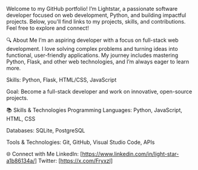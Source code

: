 Welcome to my GitHub portfolio! I’m Lightstar, a passionate software developer focused on web development, Python, and building impactful projects. Below, you'll find links to my projects, skills, and contributions. Feel free to explore and connect!

🔍 About Me
I’m an aspiring developer with a focus on full-stack web development. I love solving complex problems and turning ideas into functional, user-friendly applications. My journey includes mastering Python, Flask, and other web technologies, and I’m always eager to learn more.

Skills: Python, Flask, HTML/CSS, JavaScript

Goal: Become a full-stack developer and work on innovative, open-source projects.

📚 Skills & Technologies
Programming Languages: Python, JavaScript, HTML, CSS

Databases: SQLite, PostgreSQL

Tools & Technologies: Git, GitHub, Visual Studio Code, APIs

🌐 Connect with Me
LinkedIn: [https://www.linkedin.com/in/light-star-a1b86134a/]
Twitter: [https://x.com/Fryxzl]


